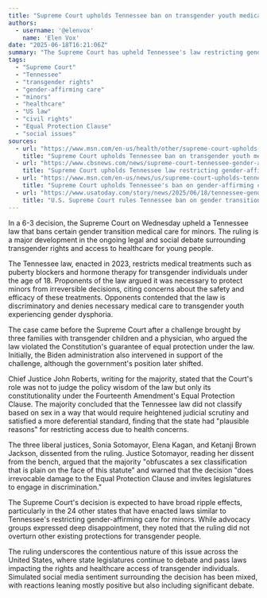 ```yaml
---
title: "Supreme Court upholds Tennessee ban on transgender youth medical care"
authors:
  - username: '@elenvox'
    name: 'Elen Vox'
date: "2025-06-18T16:21:06Z"
summary: "The Supreme Court has upheld Tennessee's law restricting gender transition care for minors, a decision widely seen as a significant setback for transgender rights that could impact similar laws in numerous other states."
tags:
  - "Supreme Court"
  - "Tennessee"
  - "transgender rights"
  - "gender-affirming care"
  - "minors"
  - "healthcare"
  - "US law"
  - "civil rights"
  - "Equal Protection Clause"
  - "social issues"
sources:
  - url: "https://www.msn.com/en-us/health/other/supreme-court-upholds-tennessee-ban-on-transgender-youth-medical-care/ar-AA1GXSQu"
    title: "Supreme Court upholds Tennessee ban on transgender youth medical care"
  - url: "https://www.cbsnews.com/news/supreme-court-tennessee-gender-affirming-care-minors-us-skrmetti/?ftag=CNM-00-10aab6a"
    title: "Supreme Court upholds Tennessee law restricting gender-affirming care for transgender minors"
  - url: "https://www.msn.com/en-us/news/us/supreme-court-upholds-tennessee-s-ban-on-gender-affirming-care-for-trans-youth/ar-AA1GXT9h"
    title: "Supreme Court upholds Tennessee's ban on gender-affirming care for trans youth"
  - url: "https://www.usatoday.com/story/news/2025/06/18/tennessee-gender-transition-care-ban-supreme-court-ruling-constitutional/83476252007/"
    title: "U.S. Supreme Court rules Tennessee ban on gender transition treatments for minors is legal"
---
```


In a 6-3 decision, the Supreme Court on Wednesday upheld a Tennessee law that bans certain gender transition medical care for minors. The ruling is a major development in the ongoing legal and social debate surrounding transgender rights and access to healthcare for young people.

The Tennessee law, enacted in 2023, restricts medical treatments such as puberty blockers and hormone therapy for transgender individuals under the age of 18. Proponents of the law argued it was necessary to protect minors from irreversible decisions, citing concerns about the safety and efficacy of these treatments. Opponents contended that the law is discriminatory and denies necessary medical care to transgender youth experiencing gender dysphoria.

The case came before the Supreme Court after a challenge brought by three families with transgender children and a physician, who argued the law violated the Constitution's guarantee of equal protection under the law. Initially, the Biden administration also intervened in support of the challenge, although the government's position later shifted.

Chief Justice John Roberts, writing for the majority, stated that the Court's role was not to judge the policy wisdom of the law but only its constitutionality under the Fourteenth Amendment's Equal Protection Clause. The majority concluded that the Tennessee law did not classify based on sex in a way that would require heightened judicial scrutiny and satisfied a more deferential standard, finding that the state had "plausible reasons" for restricting access due to health concerns.

The three liberal justices, Sonia Sotomayor, Elena Kagan, and Ketanji Brown Jackson, dissented from the ruling. Justice Sotomayor, reading her dissent from the bench, argued that the majority "obfuscates a sex classification that is plain on the face of this statute" and warned that the decision "does irrevocable damage to the Equal Protection Clause and invites legislatures to engage in discrimination."

The Supreme Court's decision is expected to have broad ripple effects, particularly in the 24 other states that have enacted laws similar to Tennessee's restricting gender-affirming care for minors. While advocacy groups expressed deep disappointment, they noted that the ruling did not overturn other existing protections for transgender people.

The ruling underscores the contentious nature of this issue across the United States, where state legislatures continue to debate and pass laws impacting the rights and healthcare access of transgender individuals. Simulated social media sentiment surrounding the decision has been mixed, with reactions leaning mostly positive but also including significant debate.
